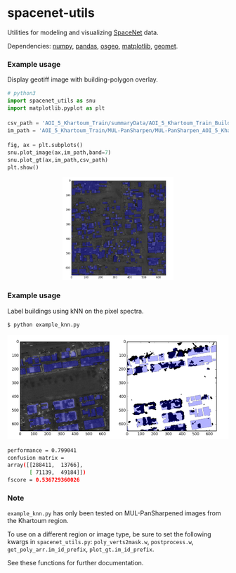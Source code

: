 # spacenet-utils
Utilities for modeling and visualizing [SpaceNet](https://crowdsourcing.topcoder.com/spacenet) data.

Dependencies: [numpy](http://www.numpy.org/), [pandas](http://pandas.pydata.org/), [osgeo](https://pypi.python.org/pypi/GDAL), [matplotlib](https://matplotlib.org/), [geomet](https://github.com/geomet/geomet).

### Example usage
Display geotiff image with building-polygon overlay.

```python
# python3
import spacenet_utils as snu
import matplotlib.pyplot as plt

csv_path = 'AOI_5_Khartoum_Train/summaryData/AOI_5_Khartoum_Train_Building_Solutions.csv'
im_path = 'AOI_5_Khartoum_Train/MUL-PanSharpen/MUL-PanSharpen_AOI_5_Khartoum_img5.tif'

fig, ax = plt.subplots()
snu.plot_image(ax,im_path,band=7)
snu.plot_gt(ax,im_path,csv_path)
plt.show()
```
<center><img src="https://github.com/andraugust/spacenet-utils/blob/master/example1.png?raw=true" width="50%"></center>

### Example usage
Label buildings using kNN on the pixel spectra.
```bash
$ python example_knn.py
```
![alt text](https://github.com/andraugust/spacenet-utils/blob/master/example2.png?raw=true)
```bash
performance = 0.799041
confusion matrix = 
array([[288411,  13766],
       [ 71139,  49184]])
fscore = 0.536729360026
```


### Note
`example_knn.py` has only been tested on MUL-PanSharpened images from the Khartoum region.

To use on a different region or image type, be sure to set the following kwargs in `spacenet_utils.py`: `poly_verts2mask.w`, `postprocess.w`, `get_poly_arr.im_id_prefix`, `plot_gt.im_id_prefix`.

See these functions for further documentation.
